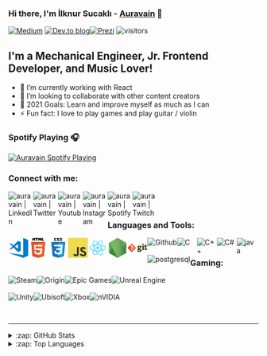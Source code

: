 ### Hi there, I'm İlknur Sucaklı - [Auravain](https://github.com/auravain) 👋 

[<img alt="Medium" src="https://img.shields.io/badge/Medium-12100E?style=for-the-badge&logo=medium&logoColor=white"/>](https://medium.com/@auravain)  [<img alt="Dev.to blog" src="https://img.shields.io/badge/dev.to-0A0A0A?style=for-the-badge&logo=dev.to&logoColor=white">](https://dev.to/auravain)[<img alt="Prezi" src="https://img.shields.io/badge/Prezi%20-%23000000.svg?&style=for-the-badge&logo=Prezi&logoColor=white"/>](https://prezi.com/user/omacdvjy7vfy/)  ![visitors](https://visitor-badge.glitch.me/badge?page_id=auravain.auravain)

## I'm a Mechanical Engineer, Jr. Frontend Developer, and Music Lover!

- 🌱 I’m currently working with React
- 👯 I’m looking to collaborate with other content creators
- 🥅 2021 Goals: Learn and improve myself as much as I can
- ⚡ Fun fact: I love to play games and play guitar / violin

### Spotify Playing 🎧

[<img src="https://novatorem.lovelysmilee.vercel.app/api/spotify" alt="Auravain Spotify Playing" width="400" />](https://open.spotify.com/user/11147266714)


### Connect with me:

[<img src="https://edent.github.io/SuperTinyIcons/images/svg/linkedin.svg" align="left" alt="auravain | LinkedIn" width="50px" />](https://www.linkedin.com/in/ilknursucakli94)
[<img src="https://edent.github.io/SuperTinyIcons/images/svg/twitter.svg" align="left" alt="auravain | Twitter" width="50px" />](https://twitter.com/auravain)
[<img src="https://edent.github.io/SuperTinyIcons/images/svg/youtube.svg" align="left" alt="auravain | Youtube" width="50px" />](https://www.youtube.com/channel/UCGPB9RAyqkg5i-hhFUsAj_A)
[<img src="https://edent.github.io/SuperTinyIcons/images/svg/instagram.svg" align="left" alt="auravain | Instagram" width="50px" />](https://www.instagram.com/auravainn/)
[<img src="https://edent.github.io/SuperTinyIcons/images/svg/spotify.svg" align="left" alt="auravain | Spotify" width="50px" />](https://open.spotify.com/user/11147266714)
[<img src="https://edent.github.io/SuperTinyIcons/images/svg/twitch.svg" align="left" alt="auravain | Twitch" width="50px" />](https://www.twitch.tv/auravain)

<br>
<br />

### Languages and Tools:

<img align="left" alt="Visual Studio Code" width="40px" src="https://raw.githubusercontent.com/github/explore/80688e429a7d4ef2fca1e82350fe8e3517d3494d/topics/visual-studio-code/visual-studio-code.png" />
<img align="left" alt="HTML5" width="40px" src="https://raw.githubusercontent.com/github/explore/80688e429a7d4ef2fca1e82350fe8e3517d3494d/topics/html/html.png" />
<img align="left" alt="CSS3" width="40px" src="https://raw.githubusercontent.com/github/explore/80688e429a7d4ef2fca1e82350fe8e3517d3494d/topics/css/css.png" />
<img align="left" alt="JavaScript" width="40px" src="https://raw.githubusercontent.com/github/explore/80688e429a7d4ef2fca1e82350fe8e3517d3494d/topics/javascript/javascript.png" />
<img align="left" alt="React" width="40px" src="https://raw.githubusercontent.com/github/explore/80688e429a7d4ef2fca1e82350fe8e3517d3494d/topics/react/react.png" />
<img align="left" alt="Node.js" width="40px" src="https://raw.githubusercontent.com/github/explore/80688e429a7d4ef2fca1e82350fe8e3517d3494d/topics/nodejs/nodejs.png" />
<img align="left" alt="Git" width="40px" src="https://raw.githubusercontent.com/github/explore/80688e429a7d4ef2fca1e82350fe8e3517d3494d/topics/git/git.png" />
<img align="left" alt="Github" src="https://img.icons8.com/nolan/40/github.png"/>
<img align="left" alt="C" width="40px" src="https://raw.githubusercontent.com/jmnote/z-icons/master/svg/c.svg" />
<img align="left" alt="C++" width="40px" src="https://raw.githubusercontent.com/jmnote/z-icons/master/svg/cpp.svg" />
<img align="left" alt="C#" width="40px" src="https://raw.githubusercontent.com/jmnote/z-icons/master/svg/csharp.svg" />	
<img align="left" alt="java" width="40px" src="https://raw.githubusercontent.com/jmnote/z-icons/master/svg/java.svg" />
<img align="left" alt="postgresql" src="https://img.icons8.com/color/40/000000/postgreesql.png"/>


<br />

### Gaming: 

[<img align="left" alt="Steam" src="https://img.shields.io/badge/Steam%20-%23171a21.svg?logoColor=white&logo=steam&style=for-the-badge"/>](https://steamcommunity.com/profiles/76561198805496446) 
[<img align="left" alt="Origin" src="https://img.shields.io/badge/Origin%20-%23313131.svg?logoColor=orange&logo=origin&style=for-the-badge" />](https://www.origin.com/irl/en-us/profile/lovelysmile94) 
<img align="left" alt="Epic Games" src="https://img.shields.io/badge/epic%20games%20-%23313131.svg?&style=for-the-badge&logo=epic%20games&logoColor=white"/> 
<img align="left" alt="Unreal Engine" src="https://img.shields.io/badge/unreal%20engine%20-%23313131.svg?&style=for-the-badge&logo=unreal%20engine&logoColor=white"/>
<br>
<br/>
<img align="left" alt="Unity" src="https://img.shields.io/badge/unity%20-%23FFFFFF.svg?&style=for-the-badge&logo=unity&logoColor=black"/>
<img align="left" alt="Ubisoft" src="https://img.shields.io/badge/Ubisoft%20-%23F5F5F5.svg?&style=for-the-badge&logo=Ubisoft&logoColor=black"/>
<img align="left" alt="Xbox" src="https://img.shields.io/badge/xbox%20-%23107C10.svg?&style=for-the-badge&logo=xbox&logoColor=white"/>
<img align="left" alt="nVIDIA" src="https://img.shields.io/badge/nVIDIA%20-%2376B900.svg?&style=for-the-badge&logo=nVIDIA&logoColor=white"/>

<br>
<br />

---

<details>
  <summary>:zap: GitHub Stats</summary>

  <img align="left" alt="Auravain's GitHub Stats" src="https://github-readme-stats.vercel.app/api?username=auravain&show_icons=true&hide_border=true&count_private=true&theme=react&hide=issues&include_all_commits=true" />

</details>


<details>
  <summary>:zap: Top Languages</summary>

  <img align="left" alt="Auravain's GitHub Stats" src="https://github-readme-stats.vercel.app/api/top-langs/?username=auravain&show_icons=true&hide_border=true&count_private=true&theme=react&layout=compact" />

</details>
